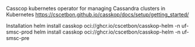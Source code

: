 Casscop kubernetes operator for managing Cassandra clusters in Kubernetes 
https://cscetbon.github.io/casskop/docs/setup/getting_started/

Installation
helm install casskop oci://ghcr.io/cscetbon/casskop-helm -n uf-smsc-prod
helm install casskop oci://ghcr.io/cscetbon/casskop-helm -n uf-smsc-pre
